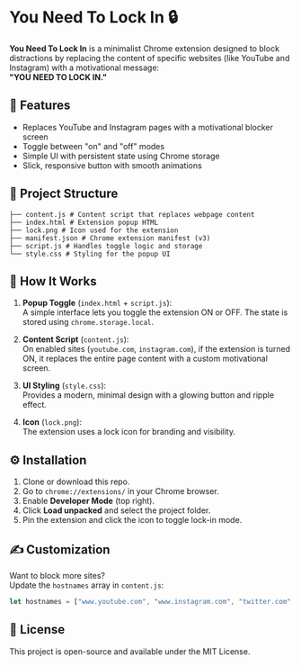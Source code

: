 # You Need To Lock In 🔒

**You Need To Lock In** is a minimalist Chrome extension designed to block distractions by replacing the content of specific websites (like YouTube and Instagram) with a motivational message:  
**"YOU NEED TO LOCK IN."**

## 🚀 Features

- Replaces YouTube and Instagram pages with a motivational blocker screen
- Toggle between "on" and "off" modes
- Simple UI with persistent state using Chrome storage
- Slick, responsive button with smooth animations

## 📁 Project Structure

```
├── content.js # Content script that replaces webpage content 
├── index.html # Extension popup HTML 
├── lock.png # Icon used for the extension 
├── manifest.json # Chrome extension manifest (v3) 
├── script.js # Handles toggle logic and storage 
└── style.css # Styling for the popup UI
```

## 🧠 How It Works

1. **Popup Toggle** (`index.html` + `script.js`):  
   A simple interface lets you toggle the extension ON or OFF. The state is stored using `chrome.storage.local`.

2. **Content Script** (`content.js`):  
   On enabled sites (`youtube.com`, `instagram.com`), if the extension is turned ON, it replaces the entire page content with a custom motivational screen.

3. **UI Styling** (`style.css`):  
   Provides a modern, minimal design with a glowing button and ripple effect.

4. **Icon** (`lock.png`):  
   The extension uses a lock icon for branding and visibility.

## ⚙️ Installation

1. Clone or download this repo.
2. Go to `chrome://extensions/` in your Chrome browser.
3. Enable **Developer Mode** (top right).
4. Click **Load unpacked** and select the project folder.
5. Pin the extension and click the icon to toggle lock-in mode.

## ✍️ Customization

Want to block more sites?  
Update the `hostnames` array in `content.js`:

```js
let hostnames = ["www.youtube.com", "www.instagram.com", "twitter.com", "netflix.com"];
```

## 📜 License

This project is open-source and available under the MIT License.
